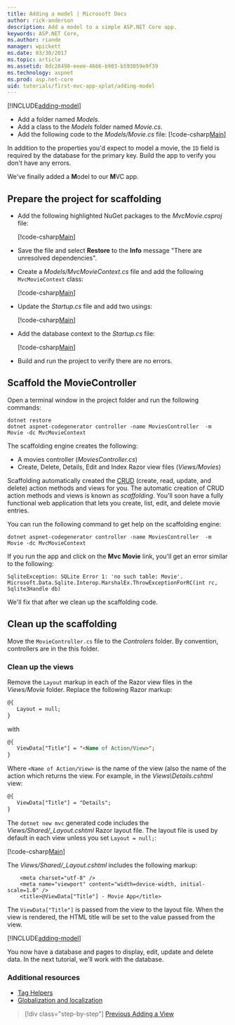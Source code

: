 ```yaml
---
title: Adding a model | Microsoft Docs
author: rick-anderson
description: Add a model to a simple ASP.NET Core app.
keywords: ASP.NET Core,
ms.author: riande
manager: wpickett
ms.date: 03/30/2017
ms.topic: article
ms.assetid: 8dc28498-eeee-4666-b903-b593059e9f39
ms.technology: aspnet
ms.prod: asp.net-core
uid: tutorials/first-mvc-app-xplat/adding-model
---
```


[!INCLUDE[adding-model](../../includes/mvc-intro/adding-model1.md)]

* Add a folder named *Models*.
* Add a class to the *Models* folder named *Movie.cs*.
* Add the following code to the *Models/Movie.cs* file:
   [!code-csharp[Main](../../tutorials/first-mvc-app/start-mvc/sample/MvcMovie/Models/MovieNoEF.cs?name=snippet_1&highlight=7)]

In addition to the properties you'd expect to model a movie, the `ID` field is required by the database for the primary key. Build the app to verify you don't have any errors.

We've finally added a **M**odel to our **M**VC app.

## Prepare the project for scaffolding

- Add the following highlighted NuGet packages to the *MvcMovie.csproj* file:
             
   [!code-csharp[Main](start-mvc/sample/MvcMovie/MvcMovie.csproj?highlight=5,15-)]

- Save the file and select **Restore** to the **Info** message "There are unresolved dependencies".
- Create a *Models/MvcMovieContext.cs* file and add the following `MvcMovieContext` class:

   [!code-csharp[Main](start-mvc/sample/MvcMovie/Models/MvcMovieContext.cs)]
   
- Update the *Startup.cs* file and add two usings:

   [!code-csharp[Main](start-mvc/sample/MvcMovie/Startup.cs?name=snippet1&highlight=1,2)]

- Add the database context to the *Startup.cs* file:

   [!code-csharp[Main](start-mvc/sample/MvcMovie/Startup.cs?name=snippet2&highlight=6-7)]

- Build and run the project to verify there are no errors.

## Scaffold the MovieController

Open a terminal window in the project folder and run the following commands:

```none
dotnet restore
dotnet aspnet-codegenerator controller -name MoviesController  -m Movie -dc MvcMovieContext
```

The scaffolding engine creates the following:

* A movies controller (*MoviesController.cs*)
* Create, Delete, Details, Edit and Index Razor view files (*Views/Movies*)

Scaffolding automatically created the [CRUD](https://en.wikipedia.org/wiki/Create,_read,_update_and_delete) (create, read, update, and delete) action methods and views for you. The automatic creation of CRUD action methods and views is known as *scaffolding*. You'll soon have a fully functional web application that lets you create, list, edit, and delete movie entries.

You can run the following command to get help on the scaffolding engine:

```none
dotnet aspnet-codegenerator controller -name MoviesController  -m Movie -dc MvcMovieContext
```

If you run the app and click on the **Mvc Movie** link, you'll get an error similar to the following:

```
SqliteException: SQLite Error 1: 'no such table: Movie'.
Microsoft.Data.Sqlite.Interop.MarshalEx.ThrowExceptionForRC(int rc, Sqlite3Handle db)
```

We'll fix that after we clean up the scaffolding code.

## Clean up the scaffolding

Move the `MovieController.cs` file to the *Controlers* folder. By convention, controllers are in the this folder.

### Clean up the views

Remove the `Layout` markup in each of the Razor view files in the *Views/Movie* folder. Replace the following Razor markup:

```html
@{
   Layout = null;
}
```

with

```html
@{
   ViewData["Title"] = "<Name of Action/View>";
}
```

Where `<Name of Action/View>` is the name of the view (also the name of the action which returns the view. For example, in the *Views\Details.cshtml* view:

```html
@{
   ViewData["Title"] = "Details";
}
```

The `dotnet new mvc` generated code includes the *Views/Shared/_Layout.cshtml* Razor layout file. The layout file is used by default in each view unless you set `Layout = null;`:

[!code-csharp[Main](start-mvc/sample/MvcMovie/Views/_ViewStart.cshtml)]

The *Views/Shared/_Layout.cshtml* includes the following markup:

```html<head>
    <meta charset="utf-8" />
    <meta name="viewport" content="width=device-width, initial-scale=1.0" />
    <title>@ViewData["Title"] - Movie App</title>
```

The `ViewData["Title"]` is passed from the view to the layout file. When the view is rendered, the HTML title will be set to the value passed from the view.

[!INCLUDE[adding-model](../../includes/mvc-intro/adding-model3.md)]

You now have a database and pages to display, edit, update and delete data. In the next tutorial, we'll work with the database.

### Additional resources

* [Tag Helpers](xref:mvc/views/tag-helpers/intro)
* [Globalization and localization](xref:fundamentals/localization)

>[!div class="step-by-step"]
[Previous Adding a View](adding-view.md)
<!--
[Next Working with SQL](working-with-sql.md)  
-->